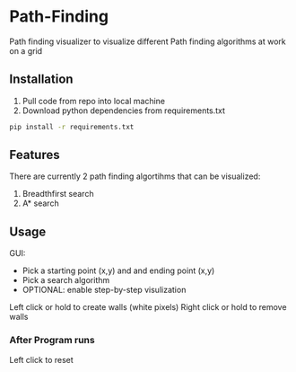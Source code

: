 # Path-Finding
Path finding visualizer to visualize different Path finding algorithms at work on a grid

## Installation
1. Pull code from repo into local machine
2. Download python dependencies from requirements.txt

```sh
pip install -r requirements.txt
```

## Features
There are currently 2 path finding algortihms that can be visualized:
1. Breadthfirst search 
2. A* search

## Usage 
GUI:
- Pick a starting point (x,y) and and ending point (x,y)
- Pick a search algorithm 
- OPTIONAL: enable step-by-step visulization

Left click or hold to create walls (white pixels) 
Right click or hold to remove walls

### After Program runs
Left click to reset 
